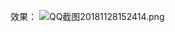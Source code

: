 效果：
![QQ截图20181128152414.png](https://upload-images.jianshu.io/upload_images/11152416-669d1d0b0d447016.png?imageMogr2/auto-orient/strip%7CimageView2/2/w/1240)